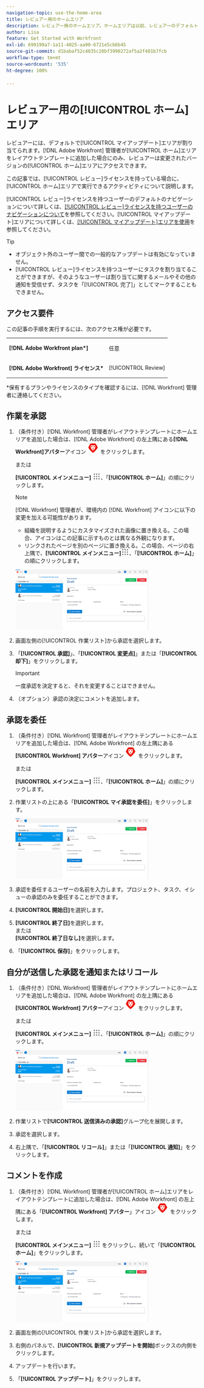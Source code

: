```yaml
---
navigation-topic: use-the-home-area
title: レビュアー用のホームエリア
description: レビュアー用のホームエリア。ホームエリアは以前、レビュアーのデフォルトページでした。現在、新しいデフォルトである「マイアップデート」エリアが作成されていますが、これを維持する意味があるかどうかはわかりません。「マイアップデート」の記事は、この記事のすぐ上部にリンクされています。)」
author: Lisa
feature: Get Started with Workfront
exl-id: 699199a7-1a11-4025-aa90-6721e5cb6b45
source-git-commit: d1babaf52c4035c20bf3990272af5a2f401b7fcb
workflow-type: tm+mt
source-wordcount: '535'
ht-degree: 100%

---
```


# レビュアー用の[!UICONTROL ホーム]エリア

<!--
<p data-mc-conditions="QuicksilverOrClassic.Draft mode">(NOTE: from Alina: not sure if we should still keep this one or not. In the past, Reviewers had a limited "Home" area which was their default page. Since now they created a "My Updates" area which is their new default, not sure if this makes much sense to still keep. The "My Updates" article is linked from this one, right at the top.)</p>
-->

レビュアーには、デフォルトで[!UICONTROL マイアップデート]エリアが割り当てられます。[!DNL Adobe Workfront] 管理者が[!UICONTROL ホーム]エリアをレイアウトテンプレートに追加した場合にのみ、レビュアーは変更されたバージョンの[!UICONTROL ホーム]エリアにアクセスできます。

この記事では、[!UICONTROL レビュー]ライセンスを持っている場合に、[!UICONTROL ホーム]エリアで実行できるアクティビティについて説明します。

[!UICONTROL レビュー]ライセンスを持つユーザーのデフォルトのナビゲーションについて詳しくは、[[!UICONTROL レビュー]ライセンスを持つユーザーのナビゲーションについて](../../../workfront-basics/navigate-workfront/workfront-navigation/reviewer-global-navigation-bar.md)を参照してください。[!UICONTROL マイアップデート]エリアについて詳しくは、[[!UICONTROL マイアップデート]エリアを使用](../../../workfront-basics/using-home/using-the-home-area/my-updates-area.md)を参照してください。

>[!TIP]
>
>* オブジェクト外のユーザー間での一般的なアップデートは有効になっていません。
>* [!UICONTROL レビュー]ライセンスを持つユーザーにタスクを割り当てることができますが、そのようなユーザーは割り当てに関するメールやその他の通知を受信せず、タスクを「[!UICONTROL 完了]」としてマークすることもできません。
>



## アクセス要件

この記事の手順を実行するには、次のアクセス権が必要です。

<table style="table-layout:auto"> 
 <col> 
 </col> 
 <col> 
 </col> 
 <tbody> 
  <tr> 
   <td role="rowheader"><strong>[!DNL Adobe Workfront plan*]</strong></td> 
   <td> <p>任意</p> </td> 
  </tr> 
  <tr> 
   <td role="rowheader"><strong>[!DNL Adobe Workfront] ライセンス*</strong></td> 
   <td> <p>[!UICONTROL Review] </p> </td> 
  </tr> 
 </tbody> 
</table>

&#42;保有するプランやライセンスのタイプを確認するには、[!DNL Workfront] 管理者に連絡してください。

## 作業を承認

1. （条件付き）[!DNL Workfront] 管理者がレイアウトテンプレートにホームエリアを追加した場合は、[!DNL Adobe Workfront] の左上隅にある&#x200B;**[!DNL Workfront]アバター**&#x200B;アイコン ![](assets/home-icon-30x29.png) をクリックします。

   または

   **[!UICONTROL メインメニュー]** ![](assets/main-menu-icon.png)、「**[!UICONTROL ホーム]**」の順にクリックします。

   >[!NOTE]
   >
   >[!DNL Workfront] 管理者が、環境内の [!DNL Workfront] アイコンに以下の変更を加える可能性があります。
   >
   >   
   >   
   >   * 組織を説明するようにカスタマイズされた画像に置き換える。この場合、アイコンはこの記事に示すものとは異なる外観になります。
   >   * リンクされたページを別のページに置き換える。この場合、ページの右上隅で、**[!UICONTROL メインメニュー]**![](assets/main-menu-icon.png)、「**[!UICONTROL ホーム]**」の順にクリックします。


   ![](assets/home-for-reviewers-adobe-350x159.png)

1. 画面左側の[!UICONTROL 作業リスト]から承認を選択します。
1. 「**[!UICONTROL 承認]**」、「**[!UICONTROL 変更点]**」または「**[!UICONTROL 却下]**」をクリックします。

   >[!IMPORTANT]
   >
   >一度承認を決定すると、それを変更することはできません。

1. （オプション）承認の決定にコメントを追加します。

## 承認を委任

1. （条件付き）[!DNL Workfront] 管理者がレイアウトテンプレートにホームエリアを追加した場合は、[!DNL Adobe Workfront] の左上隅にある **[!UICONTROL Workfront] アバター**&#x200B;アイコン ![](assets/home-icon-30x29.png) をクリックします。

   または

   **[!UICONTROL メインメニュー]** ![](assets/main-menu-icon.png)、「**[!UICONTROL ホーム]**」の順にクリックします。

1. 作業リストの上にある「**[!UICONTROL マイ承認を委任]**」をクリックします。

   ![](assets/home-for-reviewers-adobe-350x159.png)

1. 承認を委任するユーザーの名前を入力します。プロジェクト、タスク、イシューの承認のみを委任することができます。
1. **[!UICONTROL 開始日]**&#x200B;を選択します。
1. **[!UICONTROL 終了日]**&#x200B;を選択します。\
   または\
   **[!UICONTROL 終了日なし]**&#x200B;を選択します。

1. 「**[!UICONTROL 保存]**」をクリックします。

## 自分が送信した承認を通知またはリコール

1. （条件付き）[!DNL Workfront] 管理者がレイアウトテンプレートにホームエリアを追加した場合は、[!DNL Adobe Workfront] の左上隅にある **[!UICONTROL Workfront] アバター**&#x200B;アイコン ![](assets/home-icon-30x29.png) をクリックします。

   または

   **[!UICONTROL メインメニュー]** ![](assets/main-menu-icon.png)、「**[!UICONTROL ホーム]**」の順にクリックします。

   ![](assets/home-for-reviewers-adobe-350x159.png)

1. 作業リストで&#x200B;**[!UICONTROL 送信済みの承認]**&#x200B;グループ化を展開します。
1. 承認を選択します。
1. 右上隅で、「**[!UICONTROL リコール]**」または「**[!UICONTROL 通知]**」をクリックします。

## コメントを作成

1. （条件付き）[!DNL Workfront] 管理者が[!UICONTROL ホーム]エリアをレイアウトテンプレートに追加した場合は、[!DNL Adobe Workfront] の左上隅にある「**[!UICONTROL Workfront] アバター**」アイコン ![](assets/home-icon-30x29.png) をクリックします。

   または

   **[!UICONTROL メインメニュー]** ![](assets/main-menu-icon.png) をクリックし、続いて「**[!UICONTROL ホーム]**」をクリックします。

   ![](assets/home-for-reviewers-adobe-350x159.png)

1. 画面左側の[!UICONTROL 作業リスト]から承認を選択します。
1. 右側のパネルで、**[!UICONTROL 新規アップデートを開始]**&#x200B;ボックスの内側をクリックします。
1. アップデートを行います。
1. 「**[!UICONTROL アップデート]**」をクリックします。


